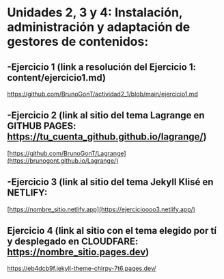 # Unidades 2, 3 y 4: Instalación, administración y adaptación de gestores de contenidos:

## -Ejercicio 1 (link a resolución del Ejercicio 1: content/ejercicio1.md)

[https://github.com/BrunoGonT/actividad2_1/blob/main/ejercicio1.md
](https://github.com/BrunoGonT/actividad2_1/blob/main/ejercicio1.md)

## -Ejercicio 2 (link al sitio del tema Lagrange en GITHUB PAGES: https://tu_cuenta_github.github.io/lagrange/)

[https://github.com/BrunoGonT/Lagrange](https://brunogont.github.io/Lagrange/)

## -Ejercicio 3 (link al sitio del tema Jekyll Klisé en NETLIFY:
[https://nombre_sitio.netlify.app](https://ejercicioooo3.netlify.app/)


## Ejercicio 4 (link al sitio con el tema elegido por tí y desplegado en CLOUDFARE: https://nombre_sitio.pages.dev)

[https://eb4dcb9f.jekyll-theme-chirpy-7t6.pages.dev/
](https://0491fd48.jekyll-theme-chirpy-7t6.pages.dev/)
